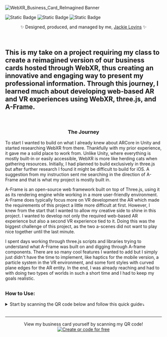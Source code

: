 ![WebXR_Business_Card_ReImagined Banner](https://github.com/user-attachments/assets/a8a098dd-9a03-4025-a2f9-613f1e673067)

![Static Badge](https://img.shields.io/badge/HTML5-E34F26?style=for-the-badge&logo=html5&logoColor=white)
![Static Badge](https://img.shields.io/badge/CSS-239120?&style=for-the-badge&logo=css3&logoColor=white)
![Static Badge](https://img.shields.io/badge/JavaScript-323330?style=for-the-badge&logo=javascript&logoColor=F7DF1E)

<p align="center">
✨ Designed, produced, and managed by me, <a href="https://github.com/Srixx24/">Jackie Lovins</a> ✨
</p>

<br>

## This is my take on a project requiring my class to create a reimagined version of our business cards hosted through WebXR, thus creating an innovative and engaging way to present my professional information. Through this journey, I learned much about developing web-based AR and VR experiences using WebXR, three.js, and A-Frame. 

<br>
<h3 align="center">The Journey</h3>

  To start I wanted to build on what I already knew about ARCore in Unity and started researching WebXR from there. Thankfully with my prior experience, it gave me a solid place to work from. Unlike Unity, where everything is mostly built-in or easily accessible, WebXR is more like herding cats when gathering resources. Initially, I had planned to build exclusively in three.js but after further research I found it might be difficult to build for iOS. A suggestion from my instruction sent me searching in the direction of A-Frame and that is what my project is mostly built in. 

  A-Frame is an open-source web framework built on top of Three.js, using it as its rendering engine while working in a more user-friendly environment. A-Frame does typically focus more on VR development the AR which made the requirements of this project a little more difficult at first. However, I knew from the start that I wanted to allow my creative side to shine in this project. I wanted to develop not only the required web-based AR experience but also a second VR experience tied to it. Doing this was the biggest challenge of this project, as the two a-scenes did not want to play nice together until the last minute. 
  
  I spent days working through three.js scripts and libraries trying to understand what A-Frame was built on and digging through A-frame components. There are so many cool features I wanted to add but I simply just didn't have the time to implement, like haptics for the mobile version, a particle system in the VR environment, and some font styles with curved plane edges for the AR entity. In the end, I was already reaching and had to with doing two types of worlds in such a short time and I had to keep my goals realistic.

##

### How to Use:
<details>
<summary>Start by scanning the QR code below and follow this quick guide⤵️</summary>
<ul><li>Upon entering the website the user will be asked for the use of their camera, if on a mobile device, they will also be asked for the use of motion sensors.</li>
<li>After confirmation, the user will load into the landing page. This allows background scripts and scenes to load while also providing an aesthetically pleasing visual.</li>
<li>A "Click to Enter" is the user's confirmation to move forward into the experience. From there the AR scene is loaded with my business card, links to my LinkedIn, Github, and
Email is to the left. To the right is a kitten which will take the user to the VR forest scene.</li>
<li>The user can move the view with the mouse and with the camera itself. When the mouse/cursor hovers over a clickable item it turns green. All links are opened in a new tab except the VR forest.</li>
<li>After entering the VR forest, the user will see three animated rings within a forest at night.</li>
<li>The middle is the pink ring that contains my bio and a link to my resume.</li>
<li>To the left is the orange ring that contains four of my project highlights with links to their Github repos.</li>
<li>To the right is the purple ring that contains my social links. They are the same as the AR card, but the plane in the VR scene is animated.</li>
<li>Locked to the center screen is a button to take the user back to the landing page.</li>
</details>

<br>

---

<p align="center">View my business card yourself by scanning my QR code!
  <br>
  <a href='https://me-qr.com' border='0' style='cursor:pointer;display:block'><img src='https://cdn3.me-qr.com/qr/146262248.png?v=1733503467' alt='Create qr code for free'></a><a href='https://me-qr.com' border='0' style='cursor:default;display:none'></a></p> 
